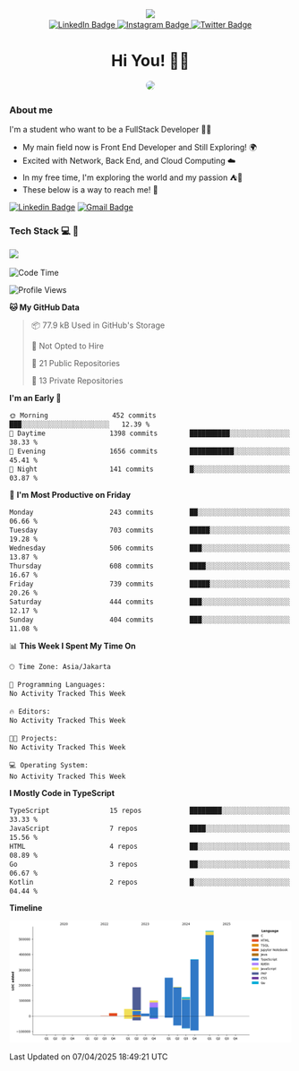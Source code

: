 <div>
  <div id="header" align="center">
      <img src="https://media.giphy.com/media/nFLW7PNGgN3lI68rdv/giphy.gif" width="100"/>
      <div id="badges" style="margin-bottom:20px">
        <a href="https://www.linkedin.com/in/daffaputranarendra/">
          <img src="https://img.shields.io/badge/LinkedIn-blue?style=for-the-badge&logo=linkedin&logoColor=white" alt="LinkedIn Badge"/>
        </a>
        <a href="https://www.instagram.com/daffadon_/">
          <img src="https://img.shields.io/badge/Instagram-E4405F?style=for-the-badge&logo=instagram&logoColor=white" alt="Instagram Badge"/>
        </a>
        <a href="https://twitter.com/daffadon_">
          <img src="https://img.shields.io/badge/Twitter-blue?style=for-the-badge&logo=twitter&logoColor=white" alt="Twitter Badge"/>
        </a>
      </div>
    <h1>Hi You! 🙌🙌</h1>
    <img src="https://media.giphy.com/media/rJsMvyk7AHHiW9qKLM/giphy.gif" height=200 style="border-radius:10px" />
  </div>
</div>

### About me

I'm a student who want to be a FullStack Developer 🧑‍💻

- My main field now is Front End Developer and Still Exploring! 🌍
- Excited with Network, Back End, and Cloud Computing ☁️
- In my free time, I'm exploring the world and my passion ⛺🍵
- These below is a way to reach me! 🏃

[![Linkedin Badge](https://skillicons.dev/icons?i=linkedin)](https://www.linkedin.com/in/daffaputranarendra/)
[![Gmail Badge](https://skillicons.dev/icons?i=gmail)](https://mail.google.com/mail/?view=cm&fs=1&to=daffaputranarendra9@gmail.com)

### Tech Stack 💻 📘

<img src="https://skillicons.dev/icons?i=java,html,css,javascript,typescript,golang,react,next,express,vite,tailwind,mui,prisma,mongodb,mysql,firebase,jest,git,jenkins,docker,kubernetes,github,postman,prometheus,grafana,gcp,vscode,arch,&perline=9"/>

<!--START_SECTION:waka-->
![Code Time](http://img.shields.io/badge/Code%20Time-0%20secs-blue)

![Profile Views](http://img.shields.io/badge/Profile%20Views-1-blue)

**🐱 My GitHub Data** 

> 📦 77.9 kB Used in GitHub's Storage 
 > 
> 🚫 Not Opted to Hire
 > 
> 📜 21 Public Repositories 
 > 
> 🔑 13 Private Repositories 
 > 
**I'm an Early 🐤** 

```text
🌞 Morning                452 commits         ███░░░░░░░░░░░░░░░░░░░░░░   12.39 % 
🌆 Daytime                1398 commits        ██████████░░░░░░░░░░░░░░░   38.33 % 
🌃 Evening                1656 commits        ███████████░░░░░░░░░░░░░░   45.41 % 
🌙 Night                  141 commits         █░░░░░░░░░░░░░░░░░░░░░░░░   03.87 % 
```
📅 **I'm Most Productive on Friday** 

```text
Monday                   243 commits         ██░░░░░░░░░░░░░░░░░░░░░░░   06.66 % 
Tuesday                  703 commits         █████░░░░░░░░░░░░░░░░░░░░   19.28 % 
Wednesday                506 commits         ███░░░░░░░░░░░░░░░░░░░░░░   13.87 % 
Thursday                 608 commits         ████░░░░░░░░░░░░░░░░░░░░░   16.67 % 
Friday                   739 commits         █████░░░░░░░░░░░░░░░░░░░░   20.26 % 
Saturday                 444 commits         ███░░░░░░░░░░░░░░░░░░░░░░   12.17 % 
Sunday                   404 commits         ███░░░░░░░░░░░░░░░░░░░░░░   11.08 % 
```


📊 **This Week I Spent My Time On** 

```text
🕑︎ Time Zone: Asia/Jakarta

💬 Programming Languages: 
No Activity Tracked This Week

🔥 Editors: 
No Activity Tracked This Week

🐱‍💻 Projects: 
No Activity Tracked This Week

💻 Operating System: 
No Activity Tracked This Week
```

**I Mostly Code in TypeScript** 

```text
TypeScript               15 repos            ████████░░░░░░░░░░░░░░░░░   33.33 % 
JavaScript               7 repos             ████░░░░░░░░░░░░░░░░░░░░░   15.56 % 
HTML                     4 repos             ██░░░░░░░░░░░░░░░░░░░░░░░   08.89 % 
Go                       3 repos             ██░░░░░░░░░░░░░░░░░░░░░░░   06.67 % 
Kotlin                   2 repos             █░░░░░░░░░░░░░░░░░░░░░░░░   04.44 % 
```



**Timeline**

![Lines of Code chart](https://raw.githubusercontent.com/Daffadon/Daffadon/main/assets/bar_graph.png)


 Last Updated on 07/04/2025 18:49:21 UTC
<!--END_SECTION:waka-->
